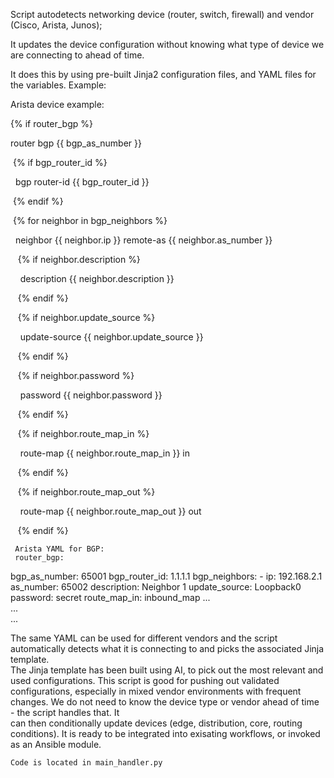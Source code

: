 Script autodetects networking device (router, switch, firewall) and vendor (Cisco, Arista, Junos);

It updates the device configuration without knowing what type of device we are connecting to ahead of time.

It does this by using pre-built Jinja2 configuration files, and YAML files for the variables.  Example:  

Arista device example:  

{% if router_bgp %}

router bgp {{ bgp_as_number }}

 {% if bgp_router_id %}

  bgp router-id {{ bgp_router_id }}

 {% endif %}

 {% for neighbor in bgp_neighbors %}

  neighbor {{ neighbor.ip }} remote-as {{ neighbor.as_number }}

   {% if neighbor.description %}

    description {{ neighbor.description }}

   {% endif %}  

   {% if neighbor.update_source %}

    update-source {{ neighbor.update_source }}

   {% endif %}

   {% if neighbor.password %}

    password {{ neighbor.password }}

   {% endif %}

   {% if neighbor.route_map_in %}

    route-map {{ neighbor.route_map_in }} in

   {% endif %}

   {% if neighbor.route_map_out %}

    route-map {{ neighbor.route_map_out }} out

   {% endif %}


       
     Arista YAML for BGP:  
     router_bgp: 
  bgp_as_number: 65001
  bgp_router_id: 1.1.1.1
  bgp_neighbors:
    - ip: 192.168.2.1
      as_number: 65002
      description: Neighbor 1
      update_source: Loopback0
      password: secret
      route_map_in: inbound_map
     ...  
     ...  
     ...  
     



  The same YAML can be used for different vendors and the script automatically detects what it is connecting to and picks the associated Jinja template.  
  The Jinja template has been built using AI, to pick out the most relevant and used configurations.
  This script is good for pushing out validated configurations, especially in mixed vendor environments with frequent changes. We do not need to know the device type or vendor ahead of time - the script handles that.  It  
  can then conditionally update devices (edge, distribution, core, routing conditions). It is ready to be integrated into exisating workflows, or invoked as an Ansible module.


    Code is located in main_handler.py

